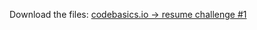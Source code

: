 Download the files: [codebasics.io -> resume challenge #1](https://codebasics.io/challenge/codebasics-resume-project-challenge)
